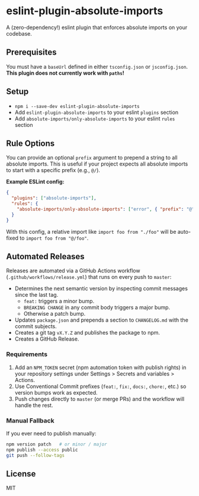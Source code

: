 # eslint-plugin-absolute-imports

A (zero-dependency!) eslint plugin that enforces absolute imports on your codebase.

## Prerequisites

You must have a `baseUrl` defined in either `tsconfig.json` or `jsconfig.json`. **This plugin does not currently work with `paths`!**

## Setup

- `npm i --save-dev eslint-plugin-absolute-imports`
- Add `eslint-plugin-absolute-imports` to your eslint `plugins` section
- Add `absolute-imports/only-absolute-imports` to your eslint `rules` section

## Rule Options

You can provide an optional `prefix` argument to prepend a string to all absolute imports. This is useful if your project expects all absolute imports to start with a specific prefix (e.g., `@/`).

**Example ESLint config:**

```json
{
  "plugins": ["absolute-imports"],
  "rules": {
    "absolute-imports/only-absolute-imports": ["error", { "prefix": "@" }]
  }
}
```

With this config, a relative import like `import foo from "./foo"` will be auto-fixed to `import foo from "@/foo"`.

## Automated Releases

Releases are automated via a GitHub Actions workflow (`.github/workflows/release.yml`) that runs on every push to `master`:

- Determines the next semantic version by inspecting commit messages since the last tag.
  - `feat:` triggers a minor bump.
  - `BREAKING CHANGE` in any commit body triggers a major bump.
  - Otherwise a patch bump.
- Updates `package.json` and prepends a section to `CHANGELOG.md` with the commit subjects.
- Creates a git tag `vX.Y.Z` and publishes the package to npm.
- Creates a GitHub Release.

### Requirements

1. Add an `NPM_TOKEN` secret (npm automation token with publish rights) in your repository settings under Settings > Secrets and variables > Actions.
2. Use Conventional Commit prefixes (`feat:`, `fix:`, `docs:`, `chore:`, etc.) so version bumps work as expected.
3. Push changes directly to `master` (or merge PRs) and the workflow will handle the rest.

### Manual Fallback

If you ever need to publish manually:

```bash
npm version patch   # or minor / major
npm publish --access public
git push --follow-tags
```

## License

MIT
